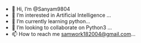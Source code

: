- 👋 Hi, I’m @Sanyam9804
- 👀 I’m interested in Artificial Intelligence ...
- 🌱 I’m currently learning python...
- 💞️ I’m looking to collaborate on Python3 ...
- 📫 How to reach me samwork182004@gmail.com...

<!---
Sanyam9804/Sanyam9804 is a ✨ special ✨ repository because its `README.md` (this file) appears on your GitHub profile.
You can click the Preview link to take a look at your changes.
--->
